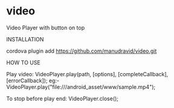 # video
Video Player with button on top

INSTALLATION

cordova plugin add https://github.com/manudravid/video.git

HOW TO USE

Play video:
VideoPlayer.play(path, [options], [completeCallback], [errorCallback]);
eg:- VideoPlayer.play("file:///android_asset/www/sample.mp4");

To stop before play end:
VideoPlayer.close();


